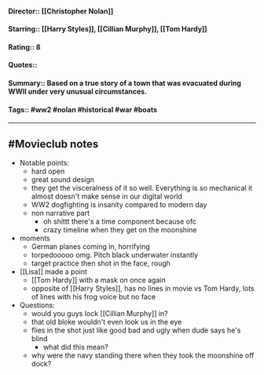 #### Director:: [[Christopher Nolan]]
#### Starring:: [[Harry Styles]], [[Cillian Murphy]], [[Tom Hardy]]
#### Rating:: 8
#### Quotes:: 
#### Summary:: Based on a true story of a town that was evacuated during WWII under very unusual circumstances.
#### Tags:: #ww2 #nolan #historical #war #boats

---

## #Movieclub notes 
- Notable points:
	- hard open 
	- great sound design 
	- they get the visceralness of it so well. Everything is so mechanical it almost doesn't make sense in our digital world 
	- WW2 dogfighting is insanity compared to modern day 
	- non narrative part
		- oh shittt there's a time component because ofc 
		- crazy timeline when they get on the moonshine 
- moments
	- German planes coming in, horrifying 
	- torpedooooo omg. Pitch black underwater instantly 
	- target practice then shot in the face, rough 
- [[Lisa]] made a point
	- [[Tom Hardy]] with a mask on once again 
	- opposite of [[Harry Styles]], has no lines in movie vs Tom Hardy, lots of lines with his frog voice but no face
- Questions:
	- would you guys lock [[Cillian Murphy]] in? 
	- that old bloke wouldn't even look us in the eye 
	- flies in the shot just like good bad and ugly when dude says he's blind
		- what did this mean? 
	- why were the navy standing there when they took the moonshine off dock?
